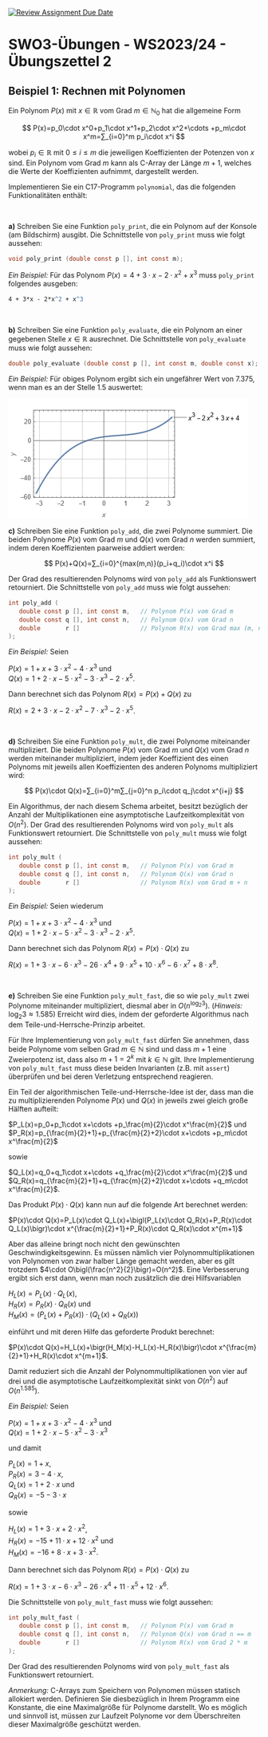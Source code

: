 [![Review Assignment Due Date](https://classroom.github.com/assets/deadline-readme-button-24ddc0f5d75046c5622901739e7c5dd533143b0c8e959d652212380cedb1ea36.svg)](https://classroom.github.com/a/4voRty8l)
# **SWO3-Übungen - WS2023/24 - Übungszettel 2**

## **Beispiel 1: Rechnen mit Polynomen**

Ein Polynom $P(x)$ mit $x\in\mathbb{R}$ vom Grad $m\in\mathbb{N}_0$ hat die
allgemeine Form

$$
P(x)=p_0\cdot x^0+p_1\cdot x^1+p_2\cdot x^2+\cdots +p_m\cdot x^m=∑_{i=0}^m p_i\cdot x^i
$$

wobei $p_i\in\mathbb{R}$ mit $0\leq i\leq m$ die jeweiligen Koeffizienten der
Potenzen von $x$ sind. Ein Polynom vom Grad $m$ kann als C-Array der Länge
$m+1$, welches die Werte der Koeffizienten aufnimmt, dargestellt werden.

Implementieren Sie ein C17-Programm `polynomial`, das die
folgenden Funktionalitäten enthält:

<br>

**a)** Schreiben Sie eine Funktion `poly_print`, die ein Polynom auf der Konsole
(am Bildschirm) ausgibt. Die Schnittstelle von `poly_print` muss wie folgt
aussehen:

```C
void poly_print (double const p [], int const m);
```

*Ein Beispiel:* Für das Polynom $P(x)=4+3\cdot x-2\cdot x^2+x^3$ muss
`poly_print` folgendes ausgeben:

```cmd
4 + 3*x - 2*x^2 + x^3
```

<br>

**b)** Schreiben Sie eine Funktion `poly_evaluate`, die ein Polynom an einer
gegebenen Stelle $x\in\mathbb{R}$ ausrechnet. Die Schnittstelle von
`poly_evaluate` muss wie folgt aussehen:

```C
double poly_evaluate (double const p [], int const m, double const x);
```

*Ein Beispiel:* Für obiges Polynom ergibt sich ein ungefährer Wert von 7.375,
wenn man es an der Stelle 1.5 auswertet:

<img src="./doc/Polynomial-1.jpg"/>

<br>

**c)** Schreiben Sie eine Funktion `poly_add`, die zwei Polynome summiert. Die
beiden Polynome $P(x)$ vom Grad $m$ und $Q(x)$ vom Grad $n$ werden summiert,
indem deren Koeffizienten paarweise addiert werden:

$$
P(x)+Q(x)=∑_{i=0}^{max(m,n)}(p_i+q_i)\cdot x^i
$$

Der Grad des resultierenden Polynoms wird von `poly_add` als Funktionswert
retourniert. Die Schnittstelle von `poly_add` muss wie folgt aussehen:

```C
int poly_add (
   double const p [], int const m,   // Polynom P(x) vom Grad m
   double const q [], int const n,   // Polynom Q(x) vom Grad n
   double       r []                 // Polynom R(x) vom Grad max (m, n)
);
```

*Ein Beispiel:* Seien

$P(x)=1+x+3\cdot x^2-4\cdot x^3$ und<br>
$Q(x)=1+2\cdot x-5\cdot x^2-3\cdot x^3-2\cdot x^5$.

Dann berechnet sich das Polynom $R(x)=P(x)+Q(x)$ zu

$R(x)=2+3\cdot x-2\cdot x^2-7\cdot x^3-2\cdot x^5$.

<br>

**d)** Schreiben Sie eine Funktion `poly_mult`, die zwei Polynome miteinander
multipliziert. Die beiden Polynome $P(x)$ vom Grad $m$ und $Q(x)$ vom Grad $n$
werden miteinander multipliziert, indem jeder Koeffizient des einen Polynoms mit
jeweils allen Koeffizienten des anderen Polynoms multipliziert wird:

$$
P(x)\cdot Q(x)=∑_{i=0}^m∑_{j=0}^n p_i\cdot q_j\cdot x^{i+j}
$$

Ein Algorithmus, der nach diesem Schema arbeitet, besitzt bezüglich der Anzahl
der Multiplikationen eine asymptotische Laufzeitkomplexität von $O(n^2)$. Der
Grad des resultierenden Polynoms wird von `poly_mult` als Funktionswert
retourniert. Die Schnittstelle von `poly_mult` muss wie folgt aussehen:

```C
int poly_mult (
   double const p [], int const m,   // Polynom P(x) vom Grad m
   double const q [], int const n,   // Polynom Q(x) vom Grad n
   double       r []                 // Polynom R(x) vom Grad m + n
);
```

*Ein Beispiel:* Seien wiederum

$P(x)=1+x+3\cdot x^2-4\cdot x^3$ und<br>
$Q(x)=1+2\cdot x-5\cdot x^2-3\cdot x^3-2\cdot x^5$.

Dann berechnet sich das Polynom $R(x)=P(x)\cdot Q(x)$ zu

$R(x)=1+3\cdot x-6\cdot x^3-26\cdot x^4+9\cdot x^5+10\cdot x^6-6\cdot x^7+8\cdot x^8$.

<br>

**e)** Schreiben Sie eine Funktion `poly_mult_fast`, die so wie `poly_mult` zwei
Polynome miteinander multipliziert, diesmal aber in $O\bigl(n^{\log_2 3}\bigr)$.
(*Hinweis:* $\log_2 3\approx 1.585$) Erreicht wird dies, indem der geforderte
Algorithmus nach dem Teile-und-Herrsche-Prinzip arbeitet.

Für Ihre Implementierung von `poly_mult_fast` dürfen Sie annehmen, dass beide
Polynome vom selben Grad $m\in\mathbb{N}$ sind und dass $m+1$ eine Zweierpotenz
ist, dass also $m+1=2^k$ mit $k\in\mathbb{N}$ gilt. Ihre Implementierung von
`poly_mult_fast` muss diese beiden Invarianten (z.B. mit `assert`) überprüfen
und bei deren Verletzung entsprechend reagieren.

Ein Teil der algorithmischen Teile-und-Herrsche-Idee ist der, dass man die zu
multiplizierenden Polynome $P(x)$ und $Q(x)$ in jeweils zwei gleich große
Hälften aufteilt:

$P_L(x)=p_0+p_1\cdot x+\cdots +p_\frac{m}{2}\cdot x^\frac{m}{2}$ und<br>
$P_R(x)=p_{\frac{m}{2}+1}+p_{\frac{m}{2}+2}\cdot x+\cdots +p_m\cdot x^\frac{m}{2}$

sowie

$Q_L(x)=q_0+q_1\cdot x+\cdots +q_\frac{m}{2}\cdot x^\frac{m}{2}$ und<br>
$Q_R(x)=q_{\frac{m}{2}+1}+q_{\frac{m}{2}+2}\cdot x+\cdots +q_m\cdot x^\frac{m}{2}$.

Das Produkt $P(x)\cdot Q(x)$ kann nun auf die folgende Art berechnet werden:

$P(x)\cdot Q(x)=P_L(x)\cdot Q_L(x)+\bigl(P_L(x)\cdot Q_R(x)+P_R(x)\cdot Q_L(x)\bigr)\cdot x^{\frac{m}{2}+1}+P_R(x)\cdot Q_R(x)\cdot x^{m+1}$

Aber das alleine bringt noch nicht den gewünschten Geschwindigkeitsgewinn. Es
müssen nämlich vier Polynommultiplikationen von Polynomen von zwar halber Länge
gemacht werden, aber es gilt trotzdem $4\cdot
O\bigl(\frac{n^2}{2}\bigr)=O(n^2)$. Eine Verbesserung ergibt sich erst dann,
wenn man noch zusätzlich die drei Hilfsvariablen

$H_L(x)=P_L(x)\cdot Q_L(x)$,<br>
$H_R(x)=P_R(x)\cdot Q_R(x)$ und<br>
$H_M(x)=\bigl(P_L(x)+P_R(x)\bigr)\cdot \bigl(Q_L(x)+Q_R(x)\bigr)$

einführt und mit deren Hilfe das geforderte Produkt berechnet:

$P(x)\cdot Q(x)=H_L(x)+\bigr(H_M(x)-H_L(x)-H_R(x)\bigr)\cdot x^{\frac{m}{2}+1}+H_R(x)\cdot x^{m+1}$.

Damit reduziert sich die Anzahl der Polynommultiplikationen von vier auf drei
und die asymptotische Laufzeitkomplexität sinkt von $O(n^2)$ auf $O(n^{1.585})$.

*Ein Beispiel:* Seien

$P(x)=1+x+3\cdot x^2-4\cdot x^3$ und<br>
$Q(x)=1+2\cdot x-5\cdot x^2-3\cdot x^3$

und damit

$P_L(x)=1+x$,<br>
$P_R(x)=3-4\cdot x$,<br>
$Q_L(x)=1+2\cdot x$ und<br>
$Q_R(x)=-5-3\cdot x$

sowie

$H_L(x)=1+3\cdot x+2\cdot x^2$,<br>
$H_R(x)=-15+11\cdot x+12\cdot x^2$ und<br>
$H_M(x)=-16+8\cdot x+3\cdot x^2$.

Dann berechnet sich das Polynom $R(x)=P(x)\cdot Q(x)$ zu

$R(x)=1+3\cdot x-6\cdot x^3-26\cdot x^4+11\cdot x^5+12\cdot x^6$.

Die Schnittstelle von `poly_mult_fast` muss wie folgt aussehen:

```C
int poly_mult_fast (
   double const p [], int const m,   // Polynom P(x) vom Grad m
   double const q [], int const n,   // Polynom Q(x) vom Grad n == m
   double       r []                 // Polynom R(x) vom Grad 2 * m
);
```

Der Grad des resultierenden Polynoms wird von `poly_mult_fast` als Funktionswert
retourniert.

*Anmerkung:* C-Arrays zum Speichern von Polynomen müssen statisch allokiert
werden. Definieren Sie diesbezüglich in Ihrem Programm eine Konstante, die eine
Maximalgröße für Polynome darstellt. Wo es möglich und sinnvoll ist, müssen zur
Laufzeit Polynome vor dem Überschreiten dieser Maximalgröße geschützt werden.
